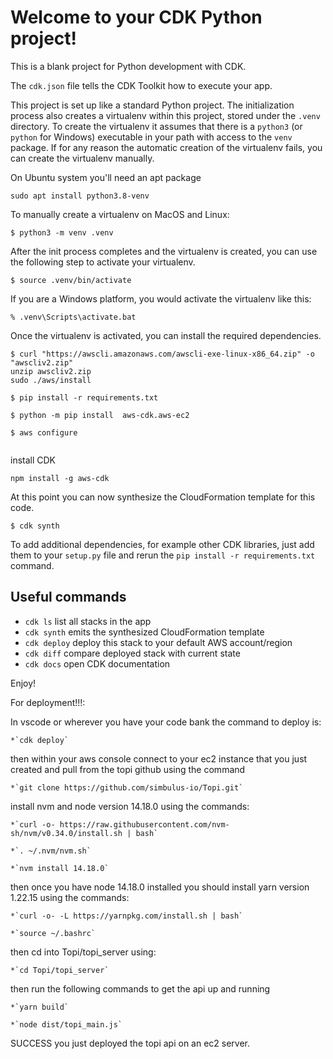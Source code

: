 
# Welcome to your CDK Python project!

This is a blank project for Python development with CDK.

The `cdk.json` file tells the CDK Toolkit how to execute your app.

This project is set up like a standard Python project.  The initialization
process also creates a virtualenv within this project, stored under the `.venv`
directory.  To create the virtualenv it assumes that there is a `python3`
(or `python` for Windows) executable in your path with access to the `venv`
package. If for any reason the automatic creation of the virtualenv fails,
you can create the virtualenv manually.

On Ubuntu system you'll need an apt package
```
sudo apt install python3.8-venv
```

To manually create a virtualenv on MacOS and Linux:

```
$ python3 -m venv .venv
```

After the init process completes and the virtualenv is created, you can use the following
step to activate your virtualenv.

```
$ source .venv/bin/activate
```

If you are a Windows platform, you would activate the virtualenv like this:

```
% .venv\Scripts\activate.bat
```

Once the virtualenv is activated, you can install the required dependencies.

```
$ curl "https://awscli.amazonaws.com/awscli-exe-linux-x86_64.zip" -o "awscliv2.zip"
unzip awscliv2.zip
sudo ./aws/install

$ pip install -r requirements.txt

$ python -m pip install  aws-cdk.aws-ec2

$ aws configure
 
```

install CDK
```
npm install -g aws-cdk
```

At this point you can now synthesize the CloudFormation template for this code.

```
$ cdk synth
```

To add additional dependencies, for example other CDK libraries, just add
them to your `setup.py` file and rerun the `pip install -r requirements.txt`
command.

## Useful commands

 * `cdk ls`          list all stacks in the app
 * `cdk synth`       emits the synthesized CloudFormation template
 * `cdk deploy`      deploy this stack to your default AWS account/region
 * `cdk diff`        compare deployed stack with current state
 * `cdk docs`        open CDK documentation

Enjoy!

For deployment!!!:

In vscode or wherever you have your code bank the command to deploy is:
```
*`cdk deploy`
```
then within your aws console connect to your ec2 instance that you just created and pull from the topi github using the command
```
*`git clone https://github.com/simbulus-io/Topi.git`
```
install nvm and node version 14.18.0 using the commands:
```
*`curl -o- https://raw.githubusercontent.com/nvm-sh/nvm/v0.34.0/install.sh | bash`
```
```
*`. ~/.nvm/nvm.sh`
```
```
*`nvm install 14.18.0`
```
then once you have node 14.18.0 installed you should install yarn version 1.22.15 using the commands:
```
*`curl -o- -L https://yarnpkg.com/install.sh | bash`
```
```
*`source ~/.bashrc`
```
then  cd into Topi/topi_server using:
```
*`cd Topi/topi_server`
```
then run the following commands to get the api up and running
```
*`yarn build`
```
```
*`node dist/topi_main.js`
```
SUCCESS you just deployed the topi api on an ec2 server.
